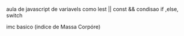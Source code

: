 
aula de  javascript de variavels como   lest || const && condisao if ,else, switch

imc basico (indice de Massa Corpóre) 
